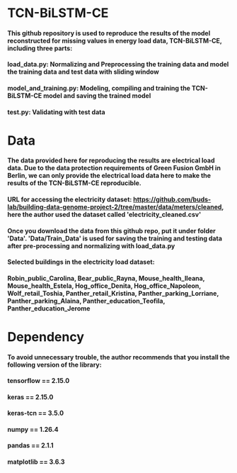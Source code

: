 # TCN-BiLSTM-CE

#### This github repository is used to reproduce the results of the model reconstructed for missing values in energy load data, TCN-BiLSTM-CE, including three parts:
#### load_data.py: Normalizing and Preprocessing the training data and model the training data and test data with sliding window
#### model_and_training.py: Modeling, compiling and training the TCN-BiLSTM-CE model and saving the trained model
#### test.py: Validating with test data

# Data

#### The data provided here for reproducing the results are electrical load data. Due to the data protection requirements of Green Fusion GmbH in Berlin, we can only provide the electrical load data here to make the results of the TCN-BiLSTM-CE reproducible.
#### URL for accessing the electricity dataset: https://github.com/buds-lab/building-data-genome-project-2/tree/master/data/meters/cleaned, here the author used the dataset called 'electricity_cleaned.csv'
#### Once you download the data from this github repo, put it under folder 'Data'. 'Data/Train_Data' is used for saving the training and testing data after pre-processing and normalizing with load_data.py
#### Selected buildings in the electricity load dataset:
#### Robin_public_Carolina, Bear_public_Rayna, Mouse_health_Ileana, Mouse_health_Estela, Hog_office_Denita, Hog_office_Napoleon, Wolf_retail_Toshia, Panther_retail_Kristina, Panther_parking_Lorriane, Panther_parking_Alaina, Panther_education_Teofila, Panther_education_Jerome

# Dependency

#### To avoid unnecessary trouble, the author recommends that you install the following version of the library:
#### tensorflow == 2.15.0
#### keras == 2.15.0
#### keras-tcn == 3.5.0
#### numpy == 1.26.4
#### pandas == 2.1.1
#### matplotlib == 3.6.3

